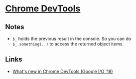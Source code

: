 # [Chrome DevTools](https://developer.chrome.com/devtools)
## Notes
- `$_` holds the previous result in the console. So you can do `$_.something(..)` to access the returned object items.

## Links
- [What's new in Chrome DevTools (Google I/O '18)](https://www.youtube.com/watch?v=mfuE53x4b3k)